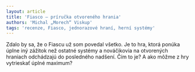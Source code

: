 ```yaml
---
layout: article
title: 'Fiasco – príručka otvoreného hrania'
authors: 'Michal „Morech“ Viskup'
tags: 'recenze, Fiasco, jednorazové hraní, herní systémy'
---
```


Zdalo by sa, že o Fiascu už som povedal
všetko. Je to hra, ktorá ponúka úplne iný
zážitok než ostatné systémy a nováčikovia
na otvorených hraniach odchádzajú
do posledného nadšení. Čím to je? A ako
môžme z hry vytrieskať úplné maximum?
